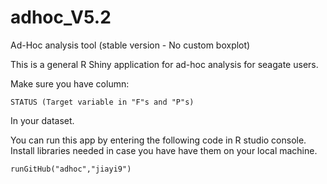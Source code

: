 # adhoc_V5.2
Ad-Hoc analysis tool (stable version - No custom boxplot)

This is a general R Shiny application for ad-hoc analysis for seagate users.

Make sure you have column:

    STATUS (Target variable in "F"s and "P"s)

In your dataset.

You can run this app by entering the following code in R studio console. Install libraries needed in case you have have them on your local machine.

    runGitHub("adhoc","jiayi9")
